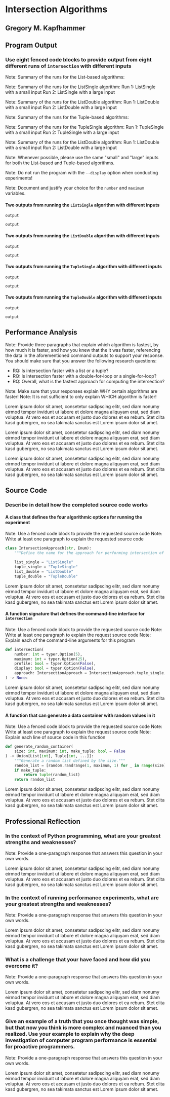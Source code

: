 # Intersection Algorithms

## Gregory M. Kapfhammer

## Program Output

### Use eight fenced code blocks to provide output from eight different runs of `intersection` with different inputs

Note: Summary of the runs for the List-based algorithms:

Note: Summary of the runs for the ListSingle algorithm:
Run 1: ListSingle with a small input
Run 2: ListSingle with a large input

Note: Summary of the runs for the ListDouble algorithm:
Run 1: ListDouble with a small input
Run 2: ListDouble with a large input

Note: Summary of the runs for the Tuple-based algorithms:

Note: Summary of the runs for the TupleSingle algorithm:
Run 1: TupleSingle with a small input
Run 2: TupleSingle with a large input

Note: Summary of the runs for the ListDouble algorithm:
Run 1: ListDouble with a small input
Run 2: ListDouble with a large input

Note: Whenever possible, please use the same "small" and "large" inputs for both
the List-based and Tuple-based algorithms.

Note: Do not run the program with the `--display` option when conducting
experiments!

Note: Document and justify your choice for the `number` and `maximum` variables.

#### Two outputs from running the `ListSingle` algorithm with different inputs

```text
output
```

```text
output
```

#### Two outputs from running the `ListDouble` algorithm with different inputs

```text
output
```

```text
output
```

#### Two outputs from running the `TupleSingle` algorithm with different inputs

```text
output
```

```text
output
```

#### Two outputs from running the `TupleDouble` algorithm with different inputs

```text
output
```

```text
output
```

## Performance Analysis

Note: Provide three paragraphs that explain which algorithm is fastest, by how
much it is faster, and how you knew that the it was faster, referencing the data
in the aforementioned command outputs to support your response. You should make
sure that you answer the following research questions:

- RQ: Is intersection faster with a list or a tuple?
- RQ: Is intersection faster with a double-for-loop or a single-for-loop?
- RQ: Overall, what is the fastest approach for computing the intersection?

Note: Make sure that your responses explain WHY certain algorithms are faster!
Note: It is not sufficient to only explain WHICH algorithm is faster!

Lorem ipsum dolor sit amet, consetetur sadipscing elitr, sed diam nonumy eirmod
tempor invidunt ut labore et dolore magna aliquyam erat, sed diam voluptua. At
vero eos et accusam et justo duo dolores et ea rebum. Stet clita kasd gubergren,
no sea takimata sanctus est Lorem ipsum dolor sit amet.

Lorem ipsum dolor sit amet, consetetur sadipscing elitr, sed diam nonumy eirmod
tempor invidunt ut labore et dolore magna aliquyam erat, sed diam voluptua. At
vero eos et accusam et justo duo dolores et ea rebum. Stet clita kasd gubergren,
no sea takimata sanctus est Lorem ipsum dolor sit amet.

Lorem ipsum dolor sit amet, consetetur sadipscing elitr, sed diam nonumy eirmod
tempor invidunt ut labore et dolore magna aliquyam erat, sed diam voluptua. At
vero eos et accusam et justo duo dolores et ea rebum. Stet clita kasd gubergren,
no sea takimata sanctus est Lorem ipsum dolor sit amet.

## Source Code

### Describe in detail how the completed source code works

#### A class that defines the four algorithmic options for running the experiment

Note: Use a fenced code block to provide the requested source code
Note: Write at least one paragraph to explain the requested source code

```python
class IntersectionApproach(str, Enum):
    """Define the name for the approach for performing intersection of structured types."""

    list_single = "ListSingle"
    tuple_single = "TupleSingle"
    list_double = "ListDouble"
    tuple_double = "TupleDouble"
```

Lorem ipsum dolor sit amet, consetetur sadipscing elitr, sed diam nonumy eirmod
tempor invidunt ut labore et dolore magna aliquyam erat, sed diam voluptua. At
vero eos et accusam et justo duo dolores et ea rebum. Stet clita kasd
gubergren, no sea takimata sanctus est Lorem ipsum dolor sit amet.

#### A function signature that defines the command-line interface for `intersection`

Note: Use a fenced code block to provide the requested source code
Note: Write at least one paragraph to explain the request source code
Note: Explain each of the command-line arguments for this program

```python
def intersection(
    number: int = typer.Option(5),
    maximum: int = typer.Option(25),
    profile: bool = typer.Option(False),
    display: bool = typer.Option(False),
    approach: IntersectionApproach = IntersectionApproach.tuple_single,
) -> None:
```

Lorem ipsum dolor sit amet, consetetur sadipscing elitr, sed diam nonumy eirmod
tempor invidunt ut labore et dolore magna aliquyam erat, sed diam voluptua. At
vero eos et accusam et justo duo dolores et ea rebum. Stet clita kasd gubergren,
no sea takimata sanctus est Lorem ipsum dolor sit amet.

#### A function that can generate a data container with random values in it

Note: Use a fenced code block to provide the requested source code
Note: Write at least one paragraph to explain the request source code
Note: Explain each line of source code in this function

```python
def generate_random_container(
    size: int, maximum: int, make_tuple: bool = False
) -> Union[List[int], Tuple[int, ...]]:
    """Generate a random list defined by the size."""
    random_list = [random.randrange(1, maximum, 1) for _ in range(size)]
    if make_tuple:
        return tuple(random_list)
    return random_list
```

Lorem ipsum dolor sit amet, consetetur sadipscing elitr, sed diam nonumy eirmod
tempor invidunt ut labore et dolore magna aliquyam erat, sed diam voluptua. At
vero eos et accusam et justo duo dolores et ea rebum. Stet clita kasd
gubergren, no sea takimata sanctus est Lorem ipsum dolor sit amet.

## Professional Reflection

### In the context of Python programming, what are your greatest strengths and weaknesses?

Note: Provide a one-paragraph response that answers this question in your own words.

Lorem ipsum dolor sit amet, consetetur sadipscing elitr, sed diam nonumy eirmod
tempor invidunt ut labore et dolore magna aliquyam erat, sed diam voluptua. At
vero eos et accusam et justo duo dolores et ea rebum. Stet clita kasd
gubergren, no sea takimata sanctus est Lorem ipsum dolor sit amet.

### In the context of running performance experiments, what are your greatest strengths and weaknesses?

Note: Provide a one-paragraph response that answers this question in your own words.

Lorem ipsum dolor sit amet, consetetur sadipscing elitr, sed diam nonumy eirmod
tempor invidunt ut labore et dolore magna aliquyam erat, sed diam voluptua. At
vero eos et accusam et justo duo dolores et ea rebum. Stet clita kasd
gubergren, no sea takimata sanctus est Lorem ipsum dolor sit amet.

### What is a challenge that your have faced and how did you overcome it?

Note: Provide a one-paragraph response that answers this question in your own words.

Lorem ipsum dolor sit amet, consetetur sadipscing elitr, sed diam nonumy eirmod
tempor invidunt ut labore et dolore magna aliquyam erat, sed diam voluptua. At
vero eos et accusam et justo duo dolores et ea rebum. Stet clita kasd
gubergren, no sea takimata sanctus est Lorem ipsum dolor sit amet.

### Give an example of a truth that you once thought was simple, but that now you think is more complex and nuanced than you realized. Use your example to explain why the deep investigation of computer program performance is essential for proactive programmers.

Note: Provide a one-paragraph response that answers this question in your own words.

Lorem ipsum dolor sit amet, consetetur sadipscing elitr, sed diam nonumy eirmod
tempor invidunt ut labore et dolore magna aliquyam erat, sed diam voluptua. At
vero eos et accusam et justo duo dolores et ea rebum. Stet clita kasd
gubergren, no sea takimata sanctus est Lorem ipsum dolor sit amet.
